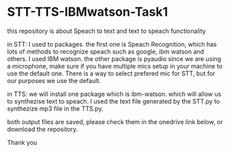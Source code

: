 # STT-TTS-IBMwatson-Task1

this repository is about Speach to text and text to speach functionality

in STT: I used to packages. the first one is Speach Recognition, which has lots of methods to recognize speach such as google, ibm watson and others. I used IBM watson. the other package is pyaudio since we are using a microphone, make sure if you have multiple mics setup in your machine to use the default one. There is a way to select prefered mic for STT, but for our purposes we use the default.

in TTS: we will install one package which is ibm-watson. which will allow us to synthezise text to speach. I used the text file generated by the STT.py to synthezize mp3 file in the TTS.py.

both output files are saved, please check them in the onedrive link below, or download the repository.

Thank you
